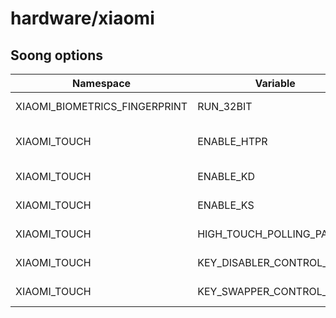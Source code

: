 # hardware/xiaomi

## Soong options

| Namespace | Variable | Description | Default |
| --------- | -------- | ----------- | ------- |
| XIAOMI_BIOMETRICS_FINGERPRINT | RUN_32BIT | Opt to run service in 32-bit mode only | false |
| XIAOMI_TOUCH | ENABLE_HTPR | Enable HighTouchPollingRate feature | true |
| XIAOMI_TOUCH | ENABLE_KD | Enable KeyDisabler feature | false |
| XIAOMI_TOUCH | ENABLE_KS | Enable KeySwapper feature | false |
| XIAOMI_TOUCH | HIGH_TOUCH_POLLING_PATH | HighTouchPollingRate feature control path | |
| XIAOMI_TOUCH | KEY_DISABLER_CONTROL_PATH | KeyDisabler feature control path | |
| XIAOMI_TOUCH | KEY_SWAPPER_CONTROL_PATH | KeySwapper feature control path | |
